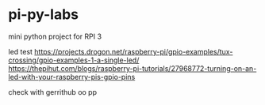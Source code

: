# pi-py-labs
mini python project for RPI 3


led test
https://projects.drogon.net/raspberry-pi/gpio-examples/tux-crossing/gpio-examples-1-a-single-led/
https://thepihut.com/blogs/raspberry-pi-tutorials/27968772-turning-on-an-led-with-your-raspberry-pis-gpio-pins

check with gerrithub
oo
pp
